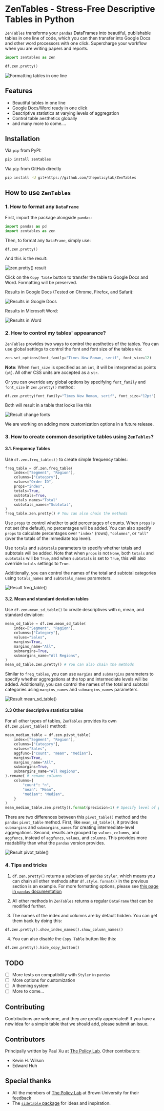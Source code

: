 # ZenTables - Stress-Free Descriptive Tables in Python

`ZenTables` transforms your `pandas` DataFrames into beautiful, publishable tables in one line of code, which you can then transfer into Google Docs and other word processors with one click. Supercharge your workflow when you are writing papers and reports.

```python
import zentables as zen

df.zen.pretty()
```

![Formatting tables in one line](https://raw.githubusercontent.com/thepolicylab/ZenTables/main/docs/images/image1.png)

## Features

* Beautiful tables in one line
* Google Docs/Word ready in one click
* Descriptive statistics at varying levels of aggregation
* Control table aesthetics globally
* and many more to come....

## Installation

Via `pip` from PyPI:

```sh
pip install zentables
```

Via `pip` from GitHub directly

```sh
pip install -U git+https://github.com/thepolicylab/ZenTables
```

## How to use `ZenTables`

### 1. How to format any `DataFrame`

First, import the package alongside `pandas`:

```python
import pandas as pd
import zentables as zen
```

Then, to format any `DataFrame`, simply use:

```python
df.zen.pretty()
```

And this is the result:

![zen.pretty() result](https://raw.githubusercontent.com/thepolicylab/ZenTables/main/docs/images/image2.png)

Click on the `Copy Table` button to transfer the table to Google Docs and Word. Formatting will be preserved.

Results in Google Docs (Tested on Chrome, Firefox, and Safari):

![Results in Google Docs](https://raw.githubusercontent.com/thepolicylab/ZenTables/main/docs/images/image3.png)

Results in Microsoft Word:

![Results in Word](https://raw.githubusercontent.com/thepolicylab/ZenTables/main/docs/images/image4.png)

### 2. How to control my tables' appearance?

`ZenTables` provides two ways to control the aesthetics of the tables. You can use global settings to control the font and font size of the tables via:

```python
zen.set_options(font_family="Times New Roman, serif", font_size=12)
```

**Note:** When `font_size` is specified as an `int`, it will be interpreted as points (`pt`). All other CSS units are accepted as a `str`.

Or you can override any global options by specifying `font_family` and `font_size` in `zen.pretty()` method:

```python
df.zen.pretty(font_family="Times New Roman, serif", font_size="12pt")
```

Both will result in a table that looks like this

![Result change fonts](https://raw.githubusercontent.com/thepolicylab/ZenTables/main/docs/images/image5.png)

We are working on adding more customization options in a future release.

### 3. How to create common descriptive tables using `ZenTables`?

#### 3.1. Frequency Tables

Use `df.zen.freq_tables()` to create simple frequency tables:

```python
freq_table = df.zen.freq_table(
    index=["Segment", "Region"],
    columns=["Category"],
    values="Order ID",
    props="index",
    totals=True,
    subtotals=True,
    totals_names="Total"
    subtotals_names="Subtotal",
)
freq_table.zen.pretty() # You can also chain the methods
```

Use `props` to control whether to add percentages of counts. When `props` is not set (the default), no percentages will be added. You can also specify `props` to calculate percentages over `"index"` (rows), `"columns"`, or `"all"` (over the totals of the immediate top level).

Use `totals` and `subtotals` parameters to specify whether totals and subtotals will be added. Note that when `props` is not `None`, both `totals` and `subtotals` will be `True`, and when `subtotals` is set to `True`, this will also override `totals` settings to `True`.

Additionally, you can control the names of the total and subtotal categories using `totals_names` and `subtotals_names` parameters.

![Result freq_table()](https://raw.githubusercontent.com/thepolicylab/ZenTables/main/docs/images/image6.png)

#### 3.2. Mean and standard deviation tables

Use `df.zen.mean_sd_table()` to create descriptives with n, mean, and standard deviation:

```python
mean_sd_table = df.zen.mean_sd_table(
    index=["Segment", "Region"],
    columns=["Category"],
    values="Sales",
    margins=True,
    margins_name="All",
    submargins=True,
    submargins_name="All Regions",
)
mean_sd_table.zen.pretty() # You can also chain the methods
```

Similar to `freq_tables`, you can use `margins` and `submargins` parameters to specify whether aggregations at the top and intermediate levels will be added. Additionally, you can control the names of the total and subtotal categories using `margins_names` and `submargins_names` parameters.

![Result mean_sd_table()](https://raw.githubusercontent.com/thepolicylab/ZenTables/main/docs/images/image7.png)

#### 3.3 Other descriptive statistics tables

For all other types of tables, `ZenTables` provides its own `df.zen.pivot_table()` method:

```python
mean_median_table = df.zen.pivot_table(
    index=["Segment", "Region"],
    columns=["Category"],
    values="Sales",
    aggfunc=["count", "mean", "median"],
    margins=True,
    margins_name="All",
    submargins=True,
    submargins_name="All Regions",
).rename( # rename columns
    columns={
        "count": "n",
        "mean": "Mean",
        "median": "Median",
    }
)
mean_median_table.zen.pretty().format(precision=1) # Specify level of precision
```

There are two differences between this `pivot_table()` method and the `pandas` `pivot_table` method. First, like `mean_sd_table()`, it provides `submargins` and `submargins_names` for creating intermediate-level aggregations. Second, results are grouped by `values`, `columns`, and `aggfuncs`, instead of `aggfuncs`, `values`, and `columns`. This provides more readability than what the `pandas` version provides.

![Result pivot_table()](https://raw.githubusercontent.com/thepolicylab/ZenTables/main/docs/images/image8.png)

### 4. Tips and tricks

1. `df.zen.pretty()` returns a subclass of `pandas` `Styler`, which means you can chain all other methods after `df.style`. `format()` in the previous section is an example. For more formatting options, please see [this page in `pandas` documentation](https://pandas.pydata.org/pandas-docs/stable/user_guide/style.html)

2. All other methods in `ZenTables` returns a regular `DataFrame` that can be modified further.

3. The names of the index and columns are by default hidden. You can get them back by doing this:

```python
df.zen.pretty().show_index_names().show_column_names()
```

4. You can also disable the `Copy Table` button like this:

```python
df.zen.pretty().hide_copy_button()
```

## TODO

- [ ] More tests on compatibility with `Styler` in `pandas`
- [ ] More options for customization
- [ ] A theming system
- [ ] More to come...

## Contributing

Contributions are welcome, and they are greatly appreciated! If you have a new idea for a simple table that we should add, please submit an issue.

## Contributors

Principally written by Paul Xu at [The Policy Lab](https://thepolicylab.brown.edu). Other contributors:
  * Kevin H. Wilson
  * Edward Huh

## Special thanks

* All the members of [The Policy Lab](https://thepolicylab.brown.edu) at Brown University for their feedback
* The [`sidetable` package](https://github.com/chris1610/sidetable) for ideas and inspiration.
